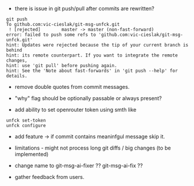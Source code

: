 
- there is issue in git push/pull after commits are rewritten?

```
git push
To github.com:vic-cieslak/git-msg-unfck.git
 ! [rejected]        master -> master (non-fast-forward)
error: failed to push some refs to 'github.com:vic-cieslak/git-msg-unfck.git'
hint: Updates were rejected because the tip of your current branch is behind
hint: its remote counterpart. If you want to integrate the remote changes,
hint: use 'git pull' before pushing again.
hint: See the 'Note about fast-forwards' in 'git push --help' for details.
```


- remove double quotes from commit messages.

- "why" flag should be optionally passable or always present?

- add ability to set openrouter token using smth like

```
unfck set-token
unfck configure
```

- add feature -> if commit contains meaninfgul message skip it.


- limitations - might not process long git diffs / big changes (to be implemented)

- change name to git-msg-ai-fixer ?? git-msg-ai-fix ??

- gather feedback from users.

